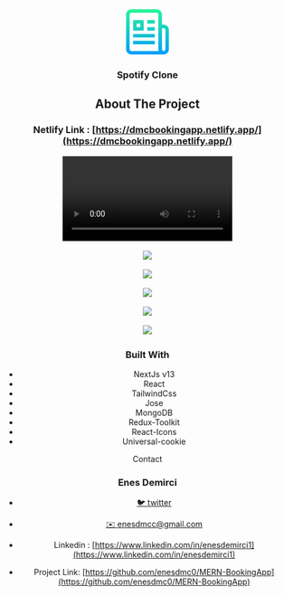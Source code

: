 

<div align="center">
  <a href="https://github.com/github_username/repo_name">
    <img src="images/logo.png" alt="Logo" width="80" height="80">
  </a>
<h3 align="center">Spotify Clone</h3>





## About The Project

### Netlify Link :  [https://dmcbookingapp.netlify.app/](https://dmcbookingapp.netlify.app/)



<video autoplay src="./images/video.webm"></video>



![][img-1]

![][img-2]

![][img-3]

![][img-4]

![][img-5]



### Built With

- NextJs v13
- React
- TailwindCss
- Jose
- MongoDB
- Redux-Toolkit
- React-Icons
- Universal-cookie

Contact

### Enes Demirci

- [🐦 twitter](https://twitter.com/enesdmc00) 
- [ ✉️ enesdmcc@gmail.com]()
- Linkedin : [https://www.linkedin.com/in/enesdemirci1](https://www.linkedin.com/in/enesdemirci1)

- Project Link: [https://github.com/enesdmc0/MERN-BookingApp](https://github.com/enesdmc0/MERN-BookingApp)

  

[img-1]: images/img1.png
[img-2]: images/img2.png
[img-3]: images/img-3.png
[img-4]: images/img-4.png
[img-5]: images/img-5.png



